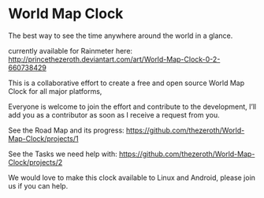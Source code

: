 # World Map Clock
The best way to see the time anywhere around the world in a glance.

currently available for Rainmeter here:
http://princethezeroth.deviantart.com/art/World-Map-Clock-0-2-660738429

This is a collaborative effort to create a free and open source World Map Clock for all major platforms, 

Everyone is welcome to join the effort and contribute to the development, I’ll add you as a contributor as soon as I receive a request from you.

See the Road Map and its progress: https://github.com/thezeroth/World-Map-Clock/projects/1

See the Tasks we need help with: https://github.com/thezeroth/World-Map-Clock/projects/2

We would love to make this clock available to Linux and Android, please join us if you can help.
